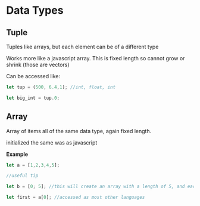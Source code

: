 # Data Types

## Tuple
Tuples like arrays, but each element can be of a different type

Works more like a javascript array. This is fixed length so cannot grow or shrink (those are vectors)

Can be accessed like:
```rust
let tup = (500, 6.4,1); //int, float, int

let big_int = tup.0;
```

## Array
Array of items all of the same data type, again fixed length.

initialized the same was as javascript

**Example**
```rust
let a = [1,2,3,4,5];

//useful tip

let b = [0; 5]; //this will create an array with a length of 5, and each index holding a 0

let first = a[0]; //accessed as most other languages

```